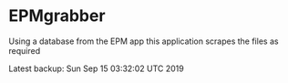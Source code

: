 # EPMgrabber
Using a database from the EPM app this application scrapes the files as required


Latest backup: Sun Sep 15 03:32:02 UTC 2019
